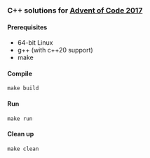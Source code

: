 ### C++ solutions for [Advent of Code 2017](https://adventofcode.com/2017)

#### Prerequisites
* 64-bit Linux
* g++ (with c++20 support)
* make

#### Compile
    make build

#### Run
    make run

#### Clean up
    make clean

